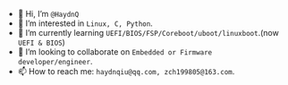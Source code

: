 - 👋 Hi, I’m `@HaydnQ`
- 👀 I’m interested in `Linux, C, Python`.
- 🌱 I’m currently learning `UEFI/BIOS/FSP/Coreboot/uboot/linuxboot`.(now ``UEFI & BIOS``)
- 💞️ I’m looking to collaborate on `Embedded or Firmware developer/engineer`.
- 📫 How to reach me: `haydnqiu@qq.com, zch199805@163.com`.

<!---
HaydnQ/HaydnQ is a ✨ special ✨ repository because its `README.md` (this file) appears on your GitHub profile.
You can click the Preview link to take a look at your changes.
--->
